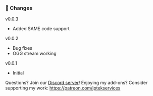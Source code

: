 ### 🔨 Changes
v0.0.3
- Added SAME code support

v0.0.2
- Bug fixes
- OGG stream working

v0.0.1
- Initial


Questions? Join our [Discord server](https://discord.gg/EXjEee3dnw)!
Enjoying my add-ons? Consider supporting my work:
https://patreon.com/jptekservices